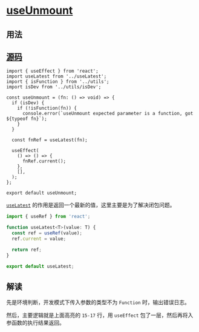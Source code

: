 # [useUnmount](https://ahooks.js.org/zh-CN/hooks/use-unmount#useunmount)

## 用法

<demo react="./useUnmount.tsx" />

## [源码](https://github.com/alibaba/hooks/blob/master/packages/hooks/src/useUnmount/index.ts)

<!-- prettier-ignore -->
```js{15-20}
import { useEffect } from 'react';
import useLatest from '../useLatest';
import { isFunction } from '../utils';
import isDev from '../utils/isDev';

const useUnmount = (fn: () => void) => {
  if (isDev) {
    if (!isFunction(fn)) {
      console.error(`useUnmount expected parameter is a function, got ${typeof fn}`);
    }
  }

  const fnRef = useLatest(fn);

  useEffect(
    () => () => {
      fnRef.current();
    },
    [],
  );
};

export default useUnmount;
```

[`useLatest`](https://github.com/alibaba/hooks/blob/master/packages/hooks/src/useLatest/index.ts) 的作用是返回一个最新的值，这里主要是为了解决闭包问题。

<!-- prettier-ignore -->
```js
import { useRef } from 'react';

function useLatest<T>(value: T) {
  const ref = useRef(value);
  ref.current = value;

  return ref;
}

export default useLatest;
```

## 解读

先是环境判断，开发模式下传入参数的类型不为 `Function` 时，输出错误日志。

然后，主要逻辑就是上面高亮的 `15-17` 行，用 `useEffect` 包了一层，然后再将入参函数的执行结果返回。
